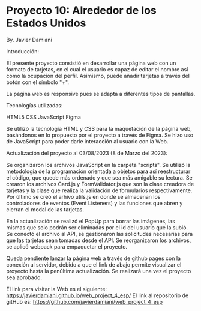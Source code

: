 # Proyecto 10: Alrededor de los Estados Unidos

By. Javier Damiani

Introducción:

El presente proyecto consistió en desarrollar una página web con un formato de tarjetas, en el cual el usuario es capaz de editar el nombre así como la ocupación del perfil. Asimismo, puede añadir tarjetas a través del botón con el símbolo "+". 

La página web es responsive pues se adapta a diferentes tipos de pantallas.

Tecnologías utilizadas: 

HTML5
CSS
JavaScript
Figma

Se utilizó la tecnología HTML y CSS para la maquetación de la página web, basándonos en lo propuesto por el proyecto a través de Figma. Se hizo uso de JavaScript para poder darle interacción al usuario con la Web. 

Actualización del proyecto al 03/08/2023 (8 de Marzo del 2023):

Se organizaron los archivos JavaScript en la carpeta "scripts". Se utilizó la metodología de la programación orientada a objetos para así reestructurar el código, que quede más ordenado y que sea más amigable su lectura. Se crearon los archivos Card.js y FormValidator.js que son la clase creadora de tarjetas y la clase que realiza la validación de formularios respectivamente.
Por último se creó el arhivo utils.js en donde se almacenan los controladores de eventos (Event Listeners) y las funciones que abren y cierran el modal de las tarjetas.

En la actualización se realizó el PopUp para borrar las imágenes, las mismas que solo podrán ser eliminadas por el id del usuario que la subió. Se conectó el archivo al API, se gestionaron las solicitudes necesarias para que las tarjetas sean tomadas desde el API. 
Se reorganizaron los archivos, se aplicó webpack para empaquetar el proyecto. 

Queda pendiente lanzar la página web a través de github pages con la conexión al servidor, debido a que el link de abajo permite visualizar el proyecto hasta la penúltima actualización. Se realizará una vez el proyecto sea aprobado. 

El link para visitar la Web es el siguiente: https://javierdamiani.github.io/web_project_4_esp/
El link al repositorio de gitHub es:  https://github.com/javierdamiani/web_project_4_esp
